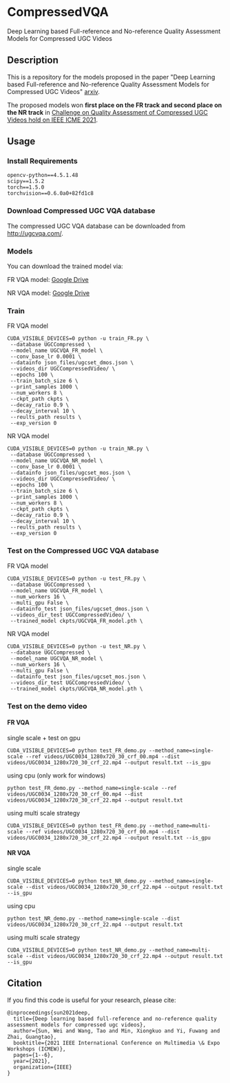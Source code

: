 # CompressedVQA
Deep Learning based Full-reference and No-reference Quality Assessment Models for Compressed UGC Videos

## Description

This is a repository for the models proposed in the paper "Deep Learning based Full-reference and No-reference Quality Assessment Models for Compressed UGC Videos" [arxiv](https://arxiv.org/abs/2106.01111).

The proposed models won **first place on the FR track and second place on the NR track** in [Challenge on Quality Assessment of Compressed UGC Videos hold on IEEE ICME 2021](http://ugcvqa.com/).

## Usage

### Install Requirements

```
opencv-python==4.5.1.48
scipy==1.5.2
torch==1.5.0
torchvision==0.6.0a0+82fd1c8
```
### Download Compressed UGC VQA database

The compressed UGC VQA database can be downloaded from http://ugcvqa.com/.

### Models

You can download the trained model via:

FR VQA model: [Google Drive](https://drive.google.com/file/d/1ohKNe_r0bXBg7qp4vQj0mDT3CwJPHVMM/view?usp=sharing)

NR VQA model: [Google Drive](https://drive.google.com/file/d/1K73padYMgq70zVWVVLIODs9SyIhdgqkT/view?usp=sharing)

### Train

FR VQA model
```shell
CUDA_VISIBLE_DEVICES=0 python -u train_FR.py \
 --database UGCCompressed \
 --model_name UGCVQA_FR_model \
 --conv_base_lr 0.0001 \
 --datainfo json_files/ugcset_dmos.json \
 --videos_dir UGCCompressedVideo/ \
 --epochs 100 \
 --train_batch_size 6 \
 --print_samples 1000 \
 --num_workers 8 \
 --ckpt_path ckpts \
 --decay_ratio 0.9 \
 --decay_interval 10 \
 --reults_path results \
 --exp_version 0
```

NR VQA model
```shell
CUDA_VISIBLE_DEVICES=0 python -u train_NR.py \
 --database UGCCompressed \
 --model_name UGCVQA_NR_model \
 --conv_base_lr 0.0001 \
 --datainfo json_files/ugcset_mos.json \
 --videos_dir UGCCompressedVideo/ \
 --epochs 100 \
 --train_batch_size 6 \
 --print_samples 1000 \
 --num_workers 8 \
 --ckpt_path ckpts \
 --decay_ratio 0.9 \
 --decay_interval 10 \
 --reults_path results \
 --exp_version 0
```

### Test on the Compressed UGC VQA database
FR VQA model
```shell
CUDA_VISIBLE_DEVICES=0 python -u test_FR.py \
 --database UGCCompressed \
 --model_name UGCVQA_FR_model \
 --num_workers 16 \
 --multi_gpu False \
 --datainfo_test json_files/ugcset_dmos.json \
 --videos_dir_test UGCCompressedVideo/ \
 --trained_model ckpts/UGCVQA_FR_model.pth \
```
NR VQA model
```shell
CUDA_VISIBLE_DEVICES=0 python -u test_NR.py \
 --database UGCCompressed \
 --model_name UGCVQA_NR_model \
 --num_workers 16 \
 --multi_gpu False \
 --datainfo_test json_files/ugcset_mos.json \
 --videos_dir_test UGCCompressedVideo/ \
 --trained_model ckpts/UGCVQA_NR_model.pth \
```

### Test on the demo video
#### FR VQA
single scale + test on gpu
```shell
CUDA_VISIBLE_DEVICES=0 python test_FR_demo.py --method_name=single-scale --ref videos/UGC0034_1280x720_30_crf_00.mp4 --dist videos/UGC0034_1280x720_30_crf_22.mp4 --output result.txt --is_gpu
```

using cpu (only work for windows)
```shell
python test_FR_demo.py --method_name=single-scale --ref videos/UGC0034_1280x720_30_crf_00.mp4 --dist videos/UGC0034_1280x720_30_crf_22.mp4 --output result.txt
```

using multi scale strategy
```shell
CUDA_VISIBLE_DEVICES=0 python test_FR_demo.py --method_name=multi-scale --ref videos/UGC0034_1280x720_30_crf_00.mp4 --dist videos/UGC0034_1280x720_30_crf_22.mp4 --output result.txt --is_gpu
```


#### NR VQA
single scale 
```shell
CUDA_VISIBLE_DEVICES=0 python test_NR_demo.py --method_name=single-scale --dist videos/UGC0034_1280x720_30_crf_22.mp4 --output result.txt --is_gpu
```
using cpu
```shell
python test_NR_demo.py --method_name=single-scale --dist videos/UGC0034_1280x720_30_crf_22.mp4 --output result.txt
```
using multi scale strategy
```shell
CUDA_VISIBLE_DEVICES=0 python test_NR_demo.py --method_name=multi-scale --dist videos/UGC0034_1280x720_30_crf_22.mp4 --output result.txt --is_gpu
```

## Citation

If you find this code is useful for your research, please cite:
```
@inproceedings{sun2021deep,
  title={Deep learning based full-reference and no-reference quality assessment models for compressed ugc videos},
  author={Sun, Wei and Wang, Tao and Min, Xiongkuo and Yi, Fuwang and Zhai, Guangtao},
  booktitle={2021 IEEE International Conference on Multimedia \& Expo Workshops (ICMEW)},
  pages={1--6},
  year={2021},
  organization={IEEE}
}
```